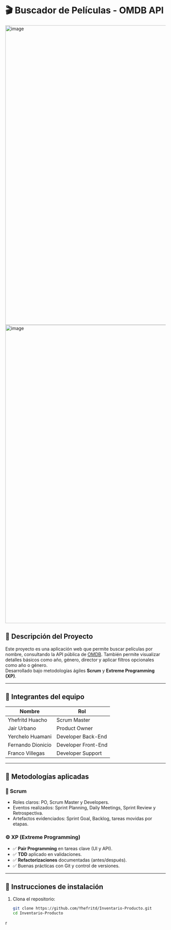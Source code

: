 # 🎬 Buscador de Películas - OMDB API
<img width="1894" height="938" alt="image" src="https://github.com/user-attachments/assets/1576cafc-f62b-4d4f-9a90-f1e0ca19b7e6" />
<img width="1906" height="934" alt="image" src="https://github.com/user-attachments/assets/e13bf3d6-d2d7-495d-acce-9b7aa656d60a" />

## 📌 Descripción del Proyecto

Este proyecto es una aplicación web que permite buscar películas por nombre, consultando la API pública de [OMDB](https://www.omdbapi.com/). También permite visualizar detalles básicos como año, género, director y aplicar filtros opcionales como año o género.  
Desarrollado bajo metodologías ágiles **Scrum** y **Extreme Programming (XP)**.

---

## 👥 Integrantes del equipo

| Nombre            | Rol                  |
|-------------------|----------------------|
| Yhefritd Huacho   | Scrum Master         |
| Jair Urbano       | Product Owner        |
| Yerchelo Huamani  | Developer Back-End   |
| Fernando Dionicio | Developer Front-End  |
| Franco Villegas   | Developer Support    |

---

## 🧠 Metodologías aplicadas

### 📌 Scrum
- Roles claros: PO, Scrum Master y Developers.
- Eventos realizados: Sprint Planning, Daily Meetings, Sprint Review y Retrospectiva.
- Artefactos evidenciados: Sprint Goal, Backlog, tareas movidas por etapas.

### ⚙️ XP (Extreme Programming)
- ✅ **Pair Programming** en tareas clave (UI y API).
- ✅ **TDD** aplicado en validaciones.
- ✅ **Refactorizaciones** documentadas (antes/después).
- ✅ Buenas prácticas con Git y control de versiones.

---

## 🚀 Instrucciones de instalación

1. Clona el repositorio:  
   ```bash
   git clone https://github.com/Yhefritd/Inventario-Producto.git
   cd Inventario-Producto
r



